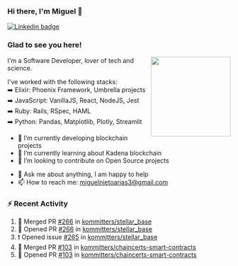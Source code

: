 ### Hi there, I'm Miguel 👋

<a href="https://linkedin.com/in/miguelnietoa/" target="_blank" rel="noopener noreferrer">
  <img src="https://img.shields.io/badge/-LinkedIn-0e76a8?style=flat-square&logo=Linkedin&logoColor=white" alt="Linkedin badge">
</a>
<!-- [![Website Badge](https://img.shields.io/badge/Website-3b5998?style=flat-square&logo=google-chrome&logoColor=white)](#notavailablenow#) 

<img src="https://i.imgur.com/tbrLrt5.gif" width=400 alt="Coding GIF" align="right"/>
-->


### Glad to see you here!
<a href="https://github.com/miguelnietoa"><img src="https://github-readme-stats-git-masterrstaa-rickstaa.vercel.app/api?username=miguelnietoa&show_icons=true&hide_border=true&count_private=true&include_all_commits=true&theme=tokyonight" height="180em" align="right"/></a>
I'm a Software Developer, lover of tech and science. 

I've worked with the following stacks:\
➡️ Elixir: Phoenix Framework, Umbrella projects\
➡️ JavaScript: VanillaJS, React, NodeJS, Jest\
➡️ Ruby: Rails, RSpec, HAML\
➡️ Python: Pandas, Matplotlib, Plotly, Streamlit

- 🔭 I’m currently developing blockchain projects
- 🌱 I’m currently learning about Kadena blockchain
- 👯 I’m looking to contribute on Open Source projects
<!-- 
- 😄 I just finished a Machine Learning course! 
- 🤔 I’m looking for help with ...
-->
- 💬 Ask me about anything, I am happy to help
- 📫 How to reach me: miguelnietoarias3@gmail.com


### ⚡ Recent Activity

<!--START_SECTION:activity-->
1. 🎉 Merged PR [#266](https://github.com/kommitters/stellar_base/pull/266) in [kommitters/stellar_base](https://github.com/kommitters/stellar_base)
2. 💪 Opened PR [#266](https://github.com/kommitters/stellar_base/pull/266) in [kommitters/stellar_base](https://github.com/kommitters/stellar_base)
3. ❗ Opened issue [#265](https://github.com/kommitters/stellar_base/issues/265) in [kommitters/stellar_base](https://github.com/kommitters/stellar_base)
4. 🎉 Merged PR [#103](https://github.com/kommitters/chaincerts-smart-contracts/pull/103) in [kommitters/chaincerts-smart-contracts](https://github.com/kommitters/chaincerts-smart-contracts)
5. 💪 Opened PR [#103](https://github.com/kommitters/chaincerts-smart-contracts/pull/103) in [kommitters/chaincerts-smart-contracts](https://github.com/kommitters/chaincerts-smart-contracts)
<!--END_SECTION:activity-->
